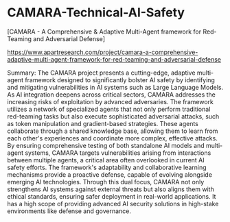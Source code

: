 # CAMARA-Technical-AI-Safety

[CAMARA - A Comprehensive & Adaptive Multi-Agent framework for Red-Teaming and Adversarial Defense]

https://www.apartresearch.com/project/camara-a-comprehensive-adaptive-multi-agent-framework-for-red-teaming-and-adversarial-defense 

Summary: The CAMARA project presents a cutting-edge, adaptive multi-agent framework designed to significantly bolster AI safety by identifying and mitigating vulnerabilities in AI systems such as Large Language Models. As AI integration deepens across critical sectors, CAMARA addresses the increasing risks of exploitation by advanced adversaries. The framework utilizes a network of specialized agents that not only perform traditional red-teaming tasks but also execute sophisticated adversarial attacks, such as token manipulation and gradient-based strategies. These agents collaborate through a shared knowledge base, allowing them to learn from each other's experiences and coordinate more complex, effective attacks. By ensuring comprehensive testing of both standalone AI models and multi-agent systems, CAMARA targets vulnerabilities arising from interactions between multiple agents, a critical area often overlooked in current AI safety efforts. The framework's adaptability and collaborative learning mechanisms provide a proactive defense, capable of evolving alongside emerging AI technologies. Through this dual focus, CAMARA not only strengthens AI systems against external threats but also aligns them with ethical standards, ensuring safer deployment in real-world applications. It has a high scope of providing advanced AI security solutions in high-stake environments like defense and governance.
